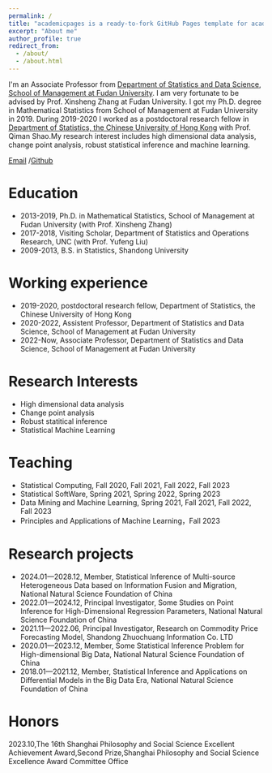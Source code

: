 ```yaml
---
permalink: /
title: "academicpages is a ready-to-fork GitHub Pages template for academic personal websites"
excerpt: "About me"
author_profile: true
redirect_from: 
  - /about/
  - /about.html
---
```


I'm an Associate Professor from [Department of Statistics and Data Science](https://www.fdsm.fudan.edu.cn/AboutUs/preview.html?uid=012128), [School of Management at Fudan University]( https://www.fdsm.fudan.edu.cn). 
I am very fortunate to be advised by Prof. Xinsheng Zhang at Fudan University.  I got my Ph.D. degree in Mathematical Statistics from School of Management at Fudan University in 2019. During 2019-2020 I worked as a postdoctoral research fellow in [Department of Statistics, the Chinese University of Hong Kong](https://www.sta.cuhk.edu.hk) with Prof. Qiman Shao.My research interest includes high dimensional data analysis, change point analysis, robust statistical inference and machine learning. 


[Email](mailto:bin_liu@fudan.edu.cn) /[Github](https://github.com/liubin0145/liubin0145.github.io)

Education
======
* 2013-2019, Ph.D. in Mathematical Statistics, School of Management at Fudan University (with Prof. Xinsheng Zhang)
* 2017-2018, Visiting Scholar, Department of Statistics and Operations Research, UNC (with Prof. Yufeng Liu)
* 2009-2013, B.S. in Statistics, Shandong University


Working experience
======
* 2019-2020, postdoctoral research fellow, Department of Statistics, the Chinese University of Hong Kong
* 2020-2022, Assistent Professor, Department of Statistics and Data Science, School of Management at Fudan University
* 2022-Now, Associate Professor, Department of Statistics and Data Science, School of Management at Fudan University

Research Interests
======
 * High dimensional data analysis
 * Change point analysis
 * Robust statitical inference
 * Statistical Machine Learning

Teaching
======
* Statistical Computing, Fall 2020, Fall 2021, Fall 2022, Fall 2023
* Statistical SoftWare, Spring 2021, Spring 2022, Spring 2023
* Data Mining and Machine Learning, Spring 2021, Fall 2021, Fall 2022, Fall 2023
* Principles and Applications of Machine Learning，Fall 2023


Research projects
======
* 2024.01—2028.12, Member, Statistical Inference of Multi-source Heterogeneous Data based on Information Fusion and Migration, National Natural Science Foundation of China
* 2022.01—2024.12, Principal Investigator, Some Studies on Point Inference for High-Dimensional Regression Parameters, National Natural Science Foundation of China
* 2021.11—2022.06, Principal Investigator, Research on Commodity Price Forecasting Model, Shandong Zhuochuang Information Co. LTD
* 2020.01—2023.12, Member, Some Statistical Inference Problem for High-dimensional Big Data, National Natural Science Foundation of China
* 2018.01—2021.12, Member, Statistical Inference and Applications on Differential Models in the Big Data Era, National Natural Science Foundation of China

Honors
=====
2023.10,The 16th Shanghai Philosophy and Social Science Excellent Achievement Award,Second Prize,Shanghai Philosophy and Social Science Excellence Award Committee Office
